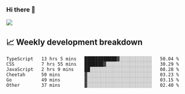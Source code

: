 ### Hi there 👋
<img align="center" src="https://github-readme-stats.vercel.app/api?username=Tumao727&show_icons=true&hide_title=true&theme=dracula" />


## 📈 Weekly development breakdown
<!--START_SECTION:waka-->

```text
TypeScript   13 hrs 5 mins   ████████████▓░░░░░░░░░░░░   50.04 %
CSS          7 hrs 55 mins   ███████▓░░░░░░░░░░░░░░░░░   30.29 %
JavaScript   2 hrs 9 mins    ██░░░░░░░░░░░░░░░░░░░░░░░   08.28 %
Cheetah      50 mins         ▓░░░░░░░░░░░░░░░░░░░░░░░░   03.23 %
Go           49 mins         ▓░░░░░░░░░░░░░░░░░░░░░░░░   03.15 %
Other        37 mins         ▓░░░░░░░░░░░░░░░░░░░░░░░░   02.40 %
```

<!--END_SECTION:waka-->
